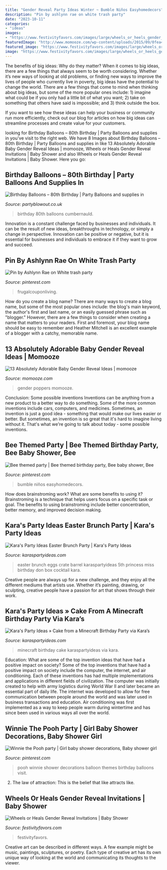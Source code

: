 ```yaml
---
title: "Gender Reveal Party Ideas Winter ~ Bumble Niños Easyhomedecors"
description: "Pin by ashlynn rae on white trash party"
date: "2023-10-11"
categories:
- "ideas"
images:
- "https://www.festivityfavors.com/images/large/wheels_or_heels_gender_reveal_invitation_2.jpg"
featuredImage: "http://www.momooze.com/wp-content/uploads/2015/09/0fea40d4a17e1e474625450b2e4669b6.jpg"
featured_image: "https://www.festivityfavors.com/images/large/wheels_or_heels_gender_reveal_invitation_2.jpg"
image: "https://www.festivityfavors.com/images/large/wheels_or_heels_gender_reveal_invitation_2.jpg"
---
```



The benefits of big ideas: Why do they matter?
When it comes to big ideas, there are a few things that always seem to be worth considering. Whether it’s new ways of looking at old problems, or finding new ways to improve the lives of people who currently live in poverty, big ideas have the potential to change the world.
There are a few things that come to mind when thinking about big ideas, but some of the more popular ones include: 1) imagine what could be if you only had a little bit of what you want; 2) take on something that others have said is impossible; and 3) think outside the box.

If you want to see how these ideas can help your business or community run more efficiently, check out our blog for articles on how big ideas can streamline processes and create value for your customers.

	

		
looking for Birthday Balloons – 80th Birthday | Party Balloons and supplies in you've visit to the right web. We have 8 Images about Birthday Balloons – 80th Birthday | Party Balloons and supplies in like 13 Absolutely Adorable Baby Gender Reveal Ideas | momooze, Wheels or Heals Gender Reveal Invitations | Baby Shower and also Wheels or Heals Gender Reveal Invitations | Baby Shower. Here you go:
		
    
## Birthday Balloons – 80th Birthday | Party Balloons And Supplies In

<img loading=lazy src="http://www.partyblowout.co.uk/wp-content/gallery/80th-birthday-1/2016-06-11-17.52.57-1.jpg" onerror="this.onerror=null;this.src='https://tse3.mm.bing.net/th?id=OIP.2XH-E9yEJnJ4DpYh7koEaAAAAA&amp;pid=15.1';" alt="Birthday Balloons – 80th Birthday | Party Balloons and supplies in">

_Source: partyblowout.co.uk_

>birthday 80th balloons cumbernauld. 

	

Innovation is a constant challenge faced by businesses and individuals. It can be the result of new ideas, breakthroughs in technology, or simply a change in perspective. Innovation can be positive or negative, but it is essential for businesses and individuals to embrace it if they want to grow and succeed.

    
## Pin By Ashlynn Rae On White Trash Party

<img loading=lazy src="https://i.pinimg.com/736x/16/7f/48/167f485b7d84e4336770c491e6bcc8e7.jpg" onerror="this.onerror=null;this.src='https://tse1.mm.bing.net/th?id=OIP.lfkTNRebVAg1DMF4Voyi2gHaLH&amp;pid=15.1';" alt="Pin by Ashlynn Rae on White trash party">

_Source: pinterest.com_

>frugalcouponliving. 

	

How do you create a blog name?
There are many ways to create a blog name, but some of the most popular ones include: the blog's main keyword, the author's first and last name, or an easily guessed phrase such as "blogger." However, there are a few things to consider when creating a name that matters to your readers. First and foremost, your blog name should be easy to remember and Heather Mitchell is an excellent example of a blogger with a catchy, memorable name.

    
## 13 Absolutely Adorable Baby Gender Reveal Ideas | Momooze

<img loading=lazy src="http://www.momooze.com/wp-content/uploads/2015/09/0fea40d4a17e1e474625450b2e4669b6.jpg" onerror="this.onerror=null;this.src='https://tse1.mm.bing.net/th?id=OIP.BLeK6BChPqhqWSmWOpE6TQAAAA&amp;pid=15.1';" alt="13 Absolutely Adorable Baby Gender Reveal Ideas | momooze">

_Source: momooze.com_

>gender poppers momooze. 

	

Conclusion: Some possible inventions
Inventions can be anything from a new product to a better way to do something. Some of the more common inventions include cars, computers, and medicines. Sometimes, an invention is just a good idea - something that would make our lives easier or better. But sometimes, an invention is so great that it's hard to imagine living without it. That's what we're going to talk about today - some possible inventions.

    
## Bee Themed Party | Bee Themed Birthday Party, Bee Baby Shower, Bee

<img loading=lazy src="https://i.pinimg.com/736x/fb/13/ac/fb13ac0ab1bda9c857bde2ae32aaeb0d.jpg" onerror="this.onerror=null;this.src='https://tse4.mm.bing.net/th?id=OIP.6c3ZqtYjF-FHtDuMYZkwiAHaHS&amp;pid=15.1';" alt="Bee themed party | Bee themed birthday party, Bee baby shower, Bee">

_Source: pinterest.com_

>bumble niños easyhomedecors. 

	

How does brainstroming work? What are some benefits to using it?
Brainstroming is a technique that helps users focus on a specific task or goal. The benefits to using brainstroming include better concentration, better memory, and improved decision making.

    
## Kara&#039;s Party Ideas Easter Brunch Party | Kara&#039;s Party Ideas

<img loading=lazy src="https://karaspartyideas.com/wp-content/uploads/2017/02/Easter-Brunch-Party-via-Karas-Party-Ideas-KarasPartyIdeas.com4_.jpg" onerror="this.onerror=null;this.src='https://tse3.mm.bing.net/th?id=OIP.-aJWdJh1NBeCsmEMiMkUsQHaLH&amp;pid=15.1';" alt="Kara&#039;s Party Ideas Easter Brunch Party | Kara&#039;s Party Ideas">

_Source: karaspartyideas.com_

>easter brunch eggs crate barrel karaspartyideas 5th princess miss birthday don box cocktail kara. 

	

Creative people are always up for a new challenge, and they enjoy all the different mediums that artists use. Whether it’s painting, drawing, or sculpting, creative people have a passion for art that shows through their work.

    
## Kara&#039;s Party Ideas » Cake From A Minecraft Birthday Party Via Kara’s

<img loading=lazy src="http://karaspartyideas.com/wp-content/uploads/2015/10/Minecraft-Birthday-Party-via-Karas-Party-Ideas-KarasPartyIdeas.com1_.jpeg" onerror="this.onerror=null;this.src='https://tse4.mm.bing.net/th?id=OIP.y0mz71Feq91C4lEoc2pbAQHaJ3&amp;pid=15.1';" alt="Kara&#039;s Party Ideas » Cake from a Minecraft Birthday Party via Kara’s">

_Source: karaspartyideas.com_

>minecraft birthday cake karaspartyideas via kara. 

	

Education: What are some of the top invention ideas that have had a positive impact on society?
Some of the top inventions that have had a positive impact on society include the computer, the internet, and air conditioning. Each of these inventions has had multiple implementations and applications in different fields of civilization. The computer was initially created to help with army logistics during World War II and later became an essential part of daily life. The internet was developed to allow for free communication between people around the world and was later used in business transactions and education. Air conditioning was first implemented as a way to keep people warm during wintertime and has since been used in various ways all over the world.

    
## Winnie The Pooh Party | Girl Baby Shower Decorations, Baby Shower Girl

<img loading=lazy src="https://i.pinimg.com/736x/e5/70/98/e57098544fa1da35f3db2b0c534784e2.jpg" onerror="this.onerror=null;this.src='https://tse2.mm.bing.net/th?id=OIP.iVFT2kMcge02T8cVvGEb7wHaJ3&amp;pid=15.1';" alt="Winnie the Pooh party | Girl baby shower decorations, Baby shower girl">

_Source: pinterest.com_

>pooh winnie shower decorations balloon themes birthday balloons visit. 

	

2. The law of attraction: This is the belief that like attracts like.

    
## Wheels Or Heals Gender Reveal Invitations | Baby Shower

<img loading=lazy src="https://www.festivityfavors.com/images/large/wheels_or_heels_gender_reveal_invitation_2.jpg" onerror="this.onerror=null;this.src='https://tse2.mm.bing.net/th?id=OIP.BiJG5lUl_hPKd-MstfaTtgAAAA&amp;pid=15.1';" alt="Wheels or Heals Gender Reveal Invitations | Baby Shower">

_Source: festivityfavors.com_

>festivityfavors. 

	

Creative art can be described in different ways. A few example might be music, paintings, sculptures, or poetry. Each type of creative art has its own unique way of looking at the world and communicating its thoughts to the viewer.

